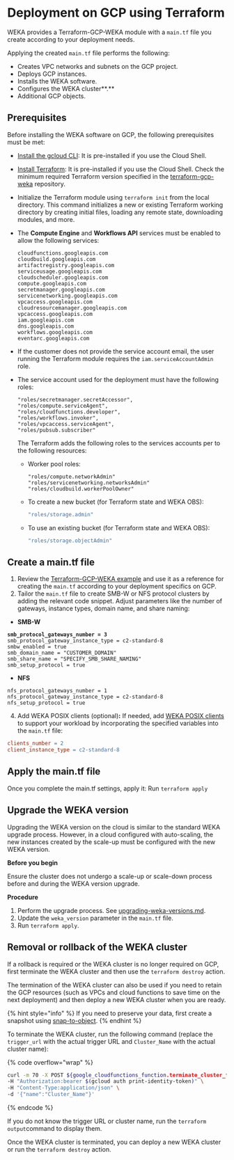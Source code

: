 # Deployment on GCP using Terraform

WEKA provides a Terraform-GCP-WEKA module with a `main.tf` file you create according to your deployment needs.&#x20;

Applying the created `main.tf` file performs the following:

* Creates VPC networks and subnets on the GCP project.
* Deploys GCP instances.
* Installs the WEKA software.
* Configures the WEKA cluster**.**
* Additional GCP objects.

## Prerequisites

Before installing the WEKA software on GCP, the following prerequisites must be met:

* [Install the gcloud CLI](https://cloud.google.com/sdk/docs/install): It is pre-installed if you use the Cloud Shell.
* [Install Terraform](https://developer.hashicorp.com/terraform/tutorials/aws-get-started/install-cli): It is pre-installed if you use the Cloud Shell. Check the minimum required Terraform version specified in the [terraform-gcp-weka](ttps://github.com/weka/terraform-gcp-weka) repository.
* Initialize the Terraform module using `terraform init` from the local directory. This command initializes a new or existing Terraform working directory by creating initial files, loading any remote state, downloading modules, and more.
*   The **Compute Engine** and **Workflows API** services must be enabled to allow the following services:

    ```
    cloudfunctions.googleapis.com
    cloudbuild.googleapis.com
    artifactregistry.googleapis.com
    serviceusage.googleapis.com
    cloudscheduler.googleapis.com
    compute.googleapis.com
    secretmanager.googleapis.com
    servicenetworking.googleapis.com
    vpcaccess.googleapis.com
    cloudresourcemanager.googleapis.com
    vpcaccess.googleapis.com
    iam.googleapis.com
    dns.googleapis.com
    workflows.googleapis.com
    eventarc.googleapis.com
    ```
* If the customer does not provide the service account email, the user running the Terraform module requires the `iam.serviceAccountAdmin` role.&#x20;
*   The service account used for the deployment must have the following roles:

    ```
    "roles/secretmanager.secretAccessor",
    "roles/compute.serviceAgent",
    "roles/cloudfunctions.developer",
    "roles/workflows.invoker",
    "roles/vpcaccess.serviceAgent",
    "roles/pubsub.subscriber"
    ```



    The Terraform adds the following roles to the services accounts per to the following resources:

    *   Worker pool roles:

        ```
        "roles/compute.networkAdmin"
        "roles/servicenetworking.networksAdmin"
        "roles/cloudbuild.workerPoolOwner"
        ```


    *   To create a new bucket (for Terraform state and WEKA OBS):

        ```jsx
        "roles/storage.admin"
        ```


    *   To use an existing bucket (for Terraform state and WEKA OBS):

        ```jsx
        "roles/storage.objectAdmin"
        ```

## **Create a main.tf file**

1. Review the [Terraform-GCP-WEKA example](gcp-terraform-package-description.md#terraform-gcp-weka-example) and use it as a reference for creating the `main.tf` according to your deployment specifics on GCP.
2. Tailor the `main.tf` file to create SMB-W or NFS protocol clusters by adding the relevant code snippet. Adjust parameters like the number of gateways, instance types, domain name, and share naming:

* **SMB-W**

<pre><code><strong>smb_protocol_gateways_number = 3
</strong>smb_protocol_gateway_instance_type = c2-standard-8 
smbw_enabled = true
smb_domain_name = "CUSTOMER_DOMAIN"
smb_share_name = "SPECIFY_SMB_SHARE_NAMING"
smb_setup_protocol = true
</code></pre>

* **NFS**

```
nfs_protocol_gateways_number = 1
nfs_protocol_gateway_instance_type = c2-standard-8
nfs_setup_protocol = true
```

4. Add WEKA POSIX clients (optional)**:** If needed, add [WEKA POSIX clients](../../overview/weka-client-and-mount-modes.md) to support your workload by incorporating the specified variables into the `main.tf` file:

```makefile
clients_number = 2
client_instance_type = c2-standard-8
```

## Apply the main.tf file

Once you complete the main.tf settings, apply it: Run `terraform apply`

## **Upgrade the WEKA version**

Upgrading the WEKA version on the cloud is similar to the standard WEKA upgrade process. However, in a cloud configured with auto-scaling, the new instances created by the scale-up must be configured with the new WEKA version.

**Before you begin**

Ensure the cluster does not undergo a scale-up or scale-down process before and during the WEKA version upgrade.

**Procedure**

1. Perform the upgrade process. See [upgrading-weka-versions.md](../../usage/upgrading-weka-versions.md "mention").
2. Update the `weka_version` parameter in the `main.tf` file.
3. Run `terraform apply`.

## Removal or rollback of the WEKA cluster

If a rollback is required or the WEKA cluster is no longer required on GCP, first terminate the WEKA cluster and then use the `terraform destroy` action.

The termination of the WEKA cluster can also be used if you need to retain the GCP resources (such as VPCs and cloud functions to save time on the next deployment) and then deploy a new WEKA cluster when you are ready. &#x20;

{% hint style="info" %}
If you need to preserve your data, first create a snapshot using [snap-to-object](../../fs/snap-to-obj/).
{% endhint %}

To terminate the WEKA cluster, run the following command (replace the `trigger_url` with the actual trigger URL and `Cluster_Name` with the actual cluster name):

{% code overflow="wrap" %}
```bash
curl -m 70 -X POST ${google_cloudfunctions_function.terminate_cluster_function.https_trigger_url} \
-H "Authorization:bearer $(gcloud auth print-identity-token)" \
-H "Content-Type:application/json" \
-d '{"name":"Cluster_Name"}'
```
{% endcode %}

If you do not know the trigger URL or cluster name, run the `terraform output`command to display them.

Once the WEKA cluster is terminated, you can deploy a new WEKA cluster or run the `terraform destroy` action.
